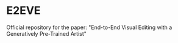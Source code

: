 # E2EVE
Official repository for the paper: "End-to-End Visual Editing with a Generatively Pre-Trained Artist"
